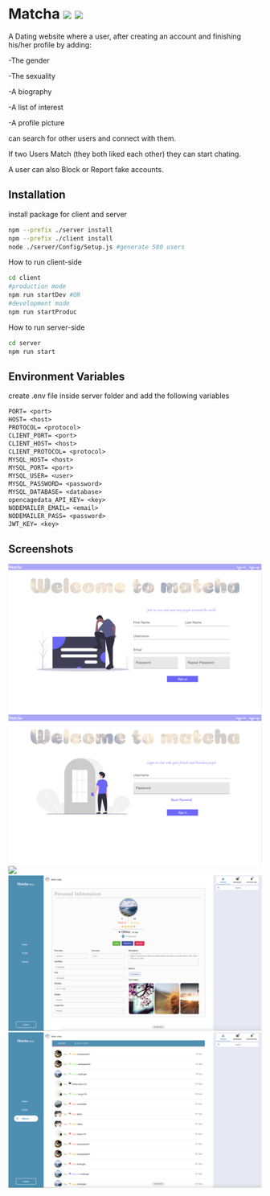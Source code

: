 # Matcha <img src="https://img.shields.io/static/v1?label=&message=nodejs&logo=node.js&color=gray"/> <img src="https://img.shields.io/static/v1?label=&message=react&logo=react&color=gray"/>

A Dating website where a user, after creating an account and finishing his/her profile by adding:

-The gender

-The sexuality

-A biography

-A list of interest

-A profile picture

can search for other users and connect with them.

If two Users Match (they both liked each other) they can start chating.

A user can also Block or Report fake accounts.

## Installation

install package for client and server

```bash
npm --prefix ./server install
npm --prefix ./client install
node ./server/Config/Setup.js #generate 580 users
```

How to run client-side

```bash
cd client
#production mode
npm run startDev #OR
#development mode
npm run startProduc
```

How to run server-side

```bash
cd server
npm run start
```

## Environment Variables

create .env file inside server folder and add the following variables

```env
PORT= <port>
HOST= <host>
PROTOCOL= <protocol>
CLIENT_PORT= <port>
CLIENT_HOST= <host>
CLIENT_PROTOCOL= <protocol>
MYSQL_HOST= <host>
MYSQL_PORT= <port>
MYSQL_USER= <user>
MYSQL_PASSWORD= <password>
MYSQL_DATABASE= <database>
opencagedata_API_KEY= <key>
NODEMAILER_EMAIL= <email>
NODEMAILER_PASS= <password>
JWT_KEY= <key>
```

## Screenshots

![](Screenshots/register.png)</br>
![](Screenshots/login.png)</br>
![](Screenshots/Home.png)</br>
![](Screenshots/Profile.png)</br>
![](Screenshots/History.png)</br>
